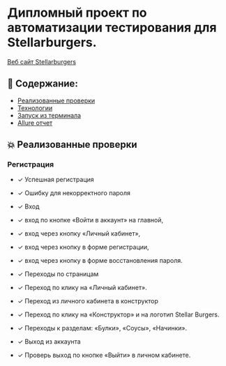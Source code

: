 # Дипломный проект по автоматизации тестирования для Stellarburgers. 
<a target="_blank" href="https://stellarburgers.nomoreparties.site/">Веб сайт Stellarburgers</a>


## :memo: Содержание:

- [Реализованные проверки](#boom-Реализованные-проверки)
- [Технологии](#classical_building-Технологии)
- [Запуск из терминала](#electron-Запуск-тестов-из-терминала)
- [Allure отчет](#bar_chart-Allure-отчет)


## :boom: Реализованные проверки

### Регистрация
- ✓ Успешная регистрация
- ✓ Ошибку для некорректного пароля


- ✓ Вход 
- ✓ вход по кнопке «Войти в аккаунт» на главной,
- ✓ вход через кнопку «Личный кабинет»,
- ✓ вход через кнопку в форме регистрации,
- ✓ вход через кнопку в форме восстановления пароля.



- ✓ Переходы по страницам 
- ✓ Переход по клику на «Личный кабинет».
- ✓ Переход из личного кабинета в конструктор 
- ✓ Переход по клику на «Конструктор» и на логотип Stellar Burgers.
- ✓ Переходы к разделам: «Булки», «Соусы», «Начинки».



- ✓ Выход из аккаунта
- ✓ Проверь выход по кнопке «Выйти» в личном кабинете.


